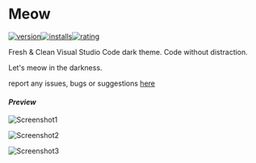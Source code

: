 # Meow

[![version](https://vsmarketplacebadges.dev/version-short/irfanshadikrishad.meow.png)](https://marketplace.visualstudio.com/items?itemName=irfanshadikrishad.meow)[![installs](https://vsmarketplacebadges.dev/installs-short/irfanshadikrishad.meow.png)](https://marketplace.visualstudio.com/items?itemName=irfanshadikrishad.meow)[![rating](https://vsmarketplacebadges.dev/rating-short/irfanshadikrishad.meow.png)](https://marketplace.visualstudio.com/items?itemName=irfanshadikrishad.meow)

Fresh & Clean Visual Studio Code dark theme. Code without distraction.

Let's meow in the darkness.

report any issues, bugs or suggestions [here](https://github.com/irfanshadikrishad/meow)

#### _Preview_

![Screenshot1](https://i.ibb.co/CmZFxsN/irfanshadikrishad-meow-1.jpg)

![Screenshot2](https://i.ibb.co/c689xCN/irfanshadikrishad-meow-2.jpg)

![Screenshot3](https://i.ibb.co/Ph9GCZs/irfanshadikrishad-meow-3.jpg)
